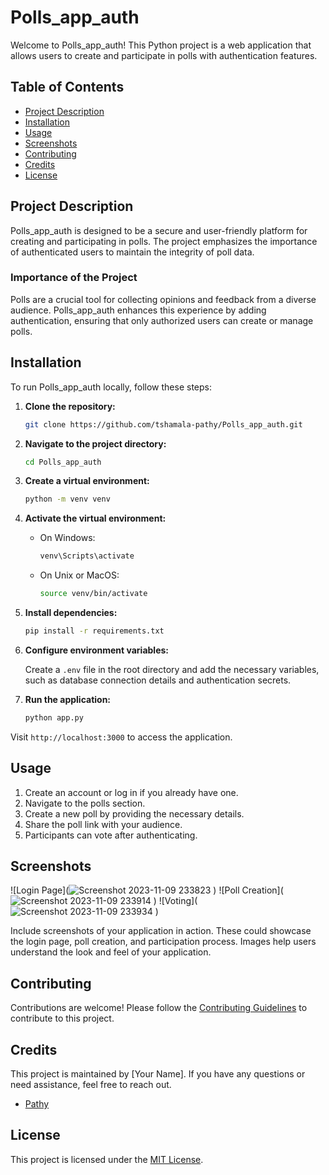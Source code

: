 # Polls_app_auth

Welcome to Polls_app_auth! This Python project is a web application that allows users to create and participate in polls with authentication features.

## Table of Contents

- [Project Description](#project-description)
- [Installation](#installation)
- [Usage](#usage)
- [Screenshots](#screenshots)
- [Contributing](#contributing)
- [Credits](#credits)
- [License](#license)

## Project Description

Polls_app_auth is designed to be a secure and user-friendly platform for creating and participating in polls. The project emphasizes the importance of authenticated users to maintain the integrity of poll data.

### Importance of the Project

Polls are a crucial tool for collecting opinions and feedback from a diverse audience. Polls_app_auth enhances this experience by adding authentication, ensuring that only authorized users can create or manage polls.

## Installation

To run Polls_app_auth locally, follow these steps:

1. **Clone the repository:**

    ```bash
    git clone https://github.com/tshamala-pathy/Polls_app_auth.git
    ```

2. **Navigate to the project directory:**

    ```bash
    cd Polls_app_auth
    ```

3. **Create a virtual environment:**

    ```bash
    python -m venv venv
    ```

4. **Activate the virtual environment:**

    - On Windows:

        ```bash
        venv\Scripts\activate
        ```

    - On Unix or MacOS:

        ```bash
        source venv/bin/activate
        ```

5. **Install dependencies:**

    ```bash
    pip install -r requirements.txt
    ```

6. **Configure environment variables:**

    Create a `.env` file in the root directory and add the necessary variables, such as database connection details and authentication secrets.

7. **Run the application:**

    ```bash
    python app.py
    ```

Visit `http://localhost:3000` to access the application.

## Usage

1. Create an account or log in if you already have one.
2. Navigate to the polls section.
3. Create a new poll by providing the necessary details.
4. Share the poll link with your audience.
5. Participants can vote after authenticating.

## Screenshots
![Login Page](![Screenshot 2023-11-09 233823](https://github.com/tshamala-pathy/Polls_app_auth/assets/146994366/e699b5af-369c-46f6-a6d1-dfdfc5ddaef2)
)
![Poll Creation](![Screenshot 2023-11-09 233914](https://github.com/tshamala-pathy/Polls_app_auth/assets/146994366/42759a4f-23c9-49be-8e3c-5414326b5112)
)
![Voting](![Screenshot 2023-11-09 233934](https://github.com/tshamala-pathy/Polls_app_auth/assets/146994366/2d68adf4-3890-4d5c-957c-ff6c847cff25)
)

Include screenshots of your application in action. These could showcase the login page, poll creation, and participation process. Images help users understand the look and feel of your application.

## Contributing

Contributions are welcome! Please follow the [Contributing Guidelines](CONTRIBUTING.md) to contribute to this project.

## Credits

This project is maintained by [Your Name]. If you have any questions or need assistance, feel free to reach out.

- [Pathy](https://github.com/tshamala-pathy)

## License

This project is licensed under the [MIT License](LICENSE).

